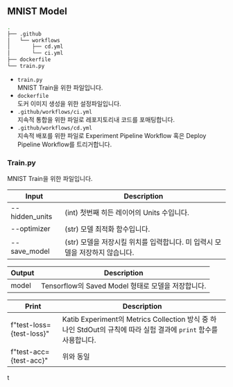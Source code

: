 ## MNIST Model

```bash
.
├── .github
│   └── workflows
│       ├── cd.yml
│       └── ci.yml
├── dockerfile
└── train.py
```

- `train.py` <br/>
    MNIST Train을 위한 파일입니다.
- `dockerfile` <br/>
    도커 이미지 생성을 위한 설정파일입니다.
- `.github/workflows/ci.yml`<br/>
    지속적 통합을 위한 파일로 레포지토리내 코드를 포매팅합니다.
- `.github/workflows/cd.yml` <br/>
    지속적 배포를 위한 파일로 Experiment Pipeline Workflow 혹은 Deploy Pipeline Workflow를 트리거합니다.

### Train.py

MNIST Train을 위한 파일입니다.

| Input          | Description                                                  |
| -------------- | ------------------------------------------------------------ |
| --hidden_units | (int) 첫번째 히든 레이어의 Units 수입니다.                   |
| --optimizer    | (str) 모델 최적화 함수입니다.                                |
| --save_model   | (str) 모델을 저장시킬 위치를 입력합니다. 미 입력시 모델을 저장하지 않습니다. |

| Output | Description                                        |
| ------ | -------------------------------------------------- |
| model  | Tensorflow의 Saved Model 형태로 모델을 저장합니다. |

| Print                    | Description                                                  |
| ------------------------ | ------------------------------------------------------------ |
| f"test-loss={test-loss}" | Katib Experiment의 Metrics Collection 방식 중 하나인 StdOut의 규칙에 따라 실험 결과에 `print` 함수를 사용합니다. |
| f"test-acc={test-acc}"   | 위와 동일                                                    |

t